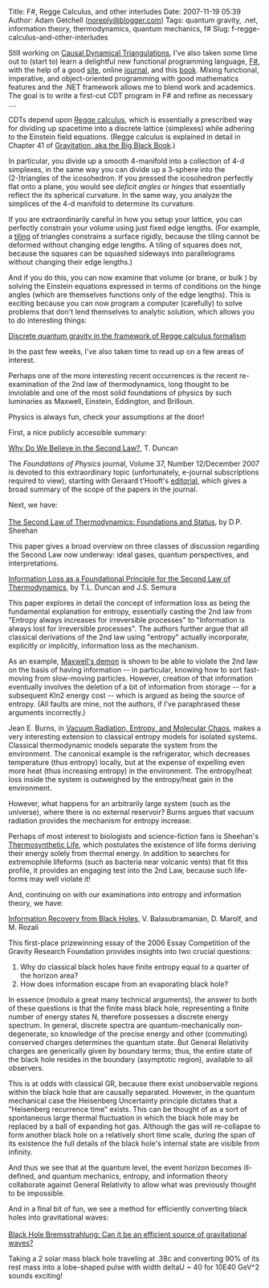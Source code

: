 Title: F#, Regge Calculus, and other interludes
Date: 2007-11-19 05:39
Author: Adam Getchell (noreply@blogger.com)
Tags: quantum gravity, .net, information theory, thermodynamics, quantum mechanics, f#
Slug: f-regge-calculus-and-other-interludes

Still working on [Causal Dynamical
Triangulations](http://adamgetchell.blogspot.com/2007_10_01_archive.html),
I've also taken some time out to (start to) learn a delightful new
functional programming language,
[F\#](http://research.microsoft.com/fsharp/fsharp.aspx), with the help
of a good [site](http://cs.hubfs.net/), online
[journal](http://www.ffconsultancy.com/products/fsharp_journal/), and
this [book](http://strangelights.com/). Mixing functional, imperative,
and object-oriented programming with good mathematics features and the
.NET framework allows me to blend work and academics. The goal is to
write a first-cut CDT program in F\# and refine as necessary ....  
  
CDTs depend upon [Regge
calculus](http://en.wikipedia.org/wiki/Regge_calculus), which is
essentially a prescribed way for dividing up spacetime into a discrete
lattice (simplexes) while adhering to the Einstein field equations.
(Regge calculus is explained in detail in Chapter 41 of [Gravitation,
aka the Big Black
Book](http://www.amazon.com/Gravitation-Physics-Kip-S-Thorne/dp/0716703440/ref=ed_oe_p/002-3874810-3091246).)  
  
In particular, you divide up a smooth 4-manifold into a collection of
4-d simplexes, in the same way you can divide up a 3-sphere into the
(2-)triangles of the icosohedron. If you pressed the icosohedron
perfectly flat onto a plane, you would see <span
style="font-style: italic;">deficit angles</span> or <span
style="font-style: italic;">hinges</span> that essentially reflect the
its spherical curvature. In the same way, you analyze the simplices of
the 4-d manifold to determine its curvature.  
  
If you are extraordinarily careful in how you setup your lattice, you
can perfectly constrain your volume using just fixed edge lengths. (For
example, a [tiling](http://en.wikipedia.org/wiki/Tessellation) of
triangles constrains a surface rigidly, because the tiling cannot be
deformed without changing edge lengths. A tiling of squares does not,
because the squares can be squashed sideways into parallelograms without
changing their edge lengths.)  
  
And if you do this, you can now examine that volume (or brane, or bulk )
by solving the Einstein equations expressed in terms of conditions on
the hinge angles (which are themselves functions only of the edge
lengths). This is exciting because you can now program a computer
(carefully) to solve problems that don't lend themselves to analytic
solution, which allows you to do interesting things:  
  
[Discrete quantum gravity in the framework of Regge calculus
formalism](http://arxiv.org/PS_cache/gr-qc/pdf/0506/0506071v2.pdf)  
  
In the past few weeks, I've also taken time to read up on a few areas of
interest.  
  
Perhaps one of the more interesting recent occurrences is the recent
re-examination of the 2nd law of thermodynamics, long thought to be
inviolable and one of the most solid foundations of physics by such
luminaries as Maxwell, Einstein, Eddington, and Brilloun.  
  
Physics is always fun, check your assumptions at the door!  
  
First, a nice publicly accessible summary:  
  
[Why Do We Believe in the Second
Law?](http://arxiv.org/PS_cache/cond-mat/pdf/0208/0208291v1.pdf), T.
Duncan  
  
The <span style="font-style: italic;">Foundations of Physics</span>
journal, Volume 37, Number 12/December 2007 is devoted to this
extraordinary topic (unfortunately, e-journal subscriptions required to
view), starting with Geraard t'Hooft's
[editorial](http://springerlink.metapress.com/content/4275497r4v43823p/fulltext.pdf),
which gives a broad summary of the scope of the papers in the journal.  
  
Next, we have:  
[  
The Second Law of Thermodynamics: Foundations and
Status](http://springerlink.metapress.com/content/lhj15642v3445722/fulltext.pdf),
by D.P. Sheehan  
  
This paper gives a broad overview on three classes of discussion
regarding the Second Law now underway: ideal gases, quantum
perspectives, and interpretations.  
  
[Information Loss as a Foundational Principle for the Second Law of
Thermodynamics](http://springerlink.metapress.com/content/c505876828551152/fulltext.pdf),
by T.L. Duncan and J.S. Semura  
  
This paper explores in detail the concept of information loss as being
the fundamental explanation for entropy, essentially casting the 2nd law
from "Entropy always increases for irreversible processes" to
"Information is always lost for irreversible processes". The authors
further argue that all classical derivations of the 2nd law using
"entropy" actually incorporate, explicitly or implicitly, information
loss as the mechanism.  
  
As an example, [Maxwell's
demon](http://en.wikipedia.org/wiki/Maxwell%27s_demon) is shown to be
able to violate the 2nd law on the basis of having information -- in
particular, knowing how to sort fast-moving from slow-moving particles.
However, creation of that information eventually involves the deletion
of a bit of information from storage -- for a subsequent Kln2 energy
cost -- which is argued as being the source of entropy. (All faults are
mine, not the authors, if I've paraphrased these arguments
incorrectly.)  
  
Jean E. Burns, in [Vacuum Radiation, Entropy, and Molecular
Chaos](http://springerlink.metapress.com/content/67143288r1652w14/fulltext.pdf),
makes a very interesting extension to classical entropy models for
isolated systems. Classical thermodynamic models separate the system
from the environment. The canonical example is the refrigerator, which
decreases temperature (thus entropy) locally, but at the expense of
expelling even more heat (thus increasing entropy) in the environment.
The entropy/heat loss inside the system is outweighed by the
entropy/heat gain in the environment.  
  
However, what happens for an arbitrarily large system (such as the
universe), where there is no external reservoir? Burns argues that
vacuum radiation provides the mechanism for entropy increase.  
  
Perhaps of most interest to biologists and science-fiction fans is
Sheehan's [Thermosynthetic
Life](http://springerlink.metapress.com/content/9km828746w91p011/fulltext.pdf),
which postulates the existence of life forms deriving their energy
solely from thermal energy. In addition to searches for extremophile
lifeforms (such as bacteria near volcanic vents) that fit this profile,
it provides an engaging test into the 2nd Law, because such life-forms
may well violate it!  
  
And, continuing on with our examinations into entropy and information
theory, we have:  
  
<span style="text-decoration: underline;"></span>[Information Recovery
from Black
Holes](http://www.worldscinet.com/ijmpd/mkt/preserved-docs/1512/S0218271806009765.pdf),
V. Balasubramanian, D. Marolf, and M. Rozali  
  
This first-place prizewinning essay of the 2006 Essay Competition of the
Gravity Research Foundation provides insights into two crucial
questions:  

1.  Why do classical black holes have finite entropy equal to a quarter
    of the horizon area?
2.  How does information escape from an evaporating black hole?

In essence (modulo a great many technical arguments), the answer to both
of these questions is that the finite mass black hole, representing a
finite number of energy states N, therefore possesses a discrete energy
spectrum. In general, discrete spectra are quantum-mechanically
non-degenerate, so knowledge of the precise energy and other (commuting)
conserved charges determines the quantum state. But General Relativity
charges are generically given by boundary terms; thus, the entire state
of the black hole resides in the boundary (asymptotic region), available
to all observers.  
  
This is at odds with classical GR, because there exist unobservable
regions within the black hole that are causally separated. However, in
the quantum mechanical case the Heisenberg Uncertainty principle
dictates that a "Heisenberg recurrence time" exists. This can be thought
of as a sort of spontaneous large thermal fluctuation in which the black
hole may be replaced by a ball of expanding hot gas. Although the gas
will re-collapse to form another black hole on a relatively short time
scale, during the span of its existence the full details of the black
hole's internal state are visible from infinity.  
  
And thus we see that at the quantum level, the event horizon becomes
ill-defined, and quantum mechanics, entropy, and information theory
collaborate against General Relativity to allow what was previously
thought to be impossible.  
  
And in a final bit of fun, we see a method for efficiently converting
black holes into gravitational waves:  
[  
Black Hole Bremsstrahlung: Can it be an efficient source of
gravitational
waves?](http://www.worldscinet.com/ijmpd/mkt/free/S0218271806009625.html)  
  
Taking a 2 solar mass black hole traveling at .38c and converting 90% of
its rest mass into a lobe-shaped pulse with width deltaU \~ 40 for 10E40
GeV\^2 sounds exciting!

</p>

